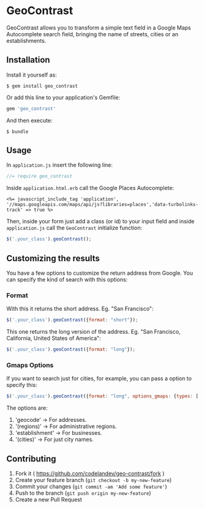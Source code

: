 # GeoContrast
GeoContrast allows you to transform a simple text field in a Google Maps Autocomplete search field, bringing the name of streets, cities or an establishments. 

## Installation
Install it yourself as:

    $ gem install geo_contrast

Or add this line to your application's Gemfile:

```ruby
gem 'geo_contrast'
```

And then execute:

    $ bundle
    
## Usage
In `application.js` insert the following line:

```javascript
//= require geo_contrast
```

Inside `application.html.erb` call the Google Places Autocomplete:

```erb
<%= javascript_include_tag 'application', '//maps.googleapis.com/maps/api/js?libraries=places','data-turbolinks-track' => true %>
```

Then, inside your form just add a class (or id) to your input field and inside `application.js` call the `GeoContrast` initialize function:

```javascript
$('.your_class').geoContrast();
```

## Customizing the results

You have a few options to customize the return address from Google.
You can specify the kind of search with this options:

### Format
With this it returns the short address. Eg. "San Francisco":
```javascript
$('.your_class').geoContrast({format: "short"});
```
This one returns the long version of the address. Eg. "San Francisco, California, United States of America":
```javascript
$('.your_class').geoContrast({format: "long"});
```

### Gmaps Options

If you want to search just for cities, for example, you can pass a option to specify this:
```javascript
$('.your_class').geoContrast({format: "long", options_gmaps: {types: ['(cities)']}});
```

The options are:
1. 'geocode' -> For addresses.
2. '(regions)' -> For administrative regions.
3. 'establishment' -> For businesses.
4. '(cities)' -> For just city names.

## Contributing
1. Fork it ( https://github.com/codelandev/geo-contrast/fork )
2. Create your feature branch (`git checkout -b my-new-feature`)
3. Commit your changes (`git commit -am 'Add some feature'`)
4. Push to the branch (`git push origin my-new-feature`)
5. Create a new Pull Request
